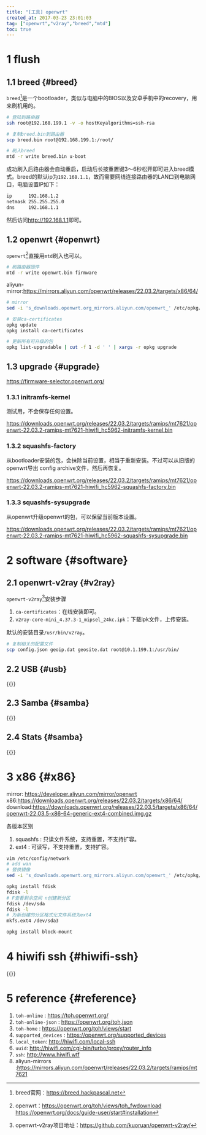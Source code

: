 ```yaml
---
title: "[工具] openwrt"
created_at: 2017-03-23 23:01:03
tag: ["openwrt","v2ray","breed","mtd"]
toc: true
---
```


# 1 flush

## 1.1 breed {#breed}

`breed`[^breed]是一个bootloader，类似与电脑中的BIOS以及安卓手机中的recovery，用来刷机用的。

```sh
# 登陆到路由器
ssh root@192.168.199.1 -v -o hostKeyalgorithms=ssh-rsa

# 复制breed.bin到路由器
scp breed.bin root@192.168.199.1:/root/

# 刷入breed
mtd -r write breed.bin u-boot
```

成功刷入后路由器会自动重启，启动后长按重置键3～6秒松开即可进入breed模式。breed的默认ip为`192.168.1.1`，故而需要网线连接路由器的LAN口到电脑网口，电脑设置IP如下：
```sh
ip      192.168.1.2
netmask 255.255.255.0
dns     192.168.1.1
```
然后访问<http://192.168.1.1>即可。

## 1.2 openwrt {#openwrt}

`openwrt`[^openwrt]直接用`mtd`刷入也可以。

```sh
# 刷路由器固件
mtd -r write openwrt.bin firmware
```

aliyun-mirror:<https://mirrors.aliyun.com/openwrt/releases/22.03.2/targets/x86/64/>
```bash
# mirror
sed -i 's_downloads.openwrt.org_mirrors.aliyun.com/openwrt_' /etc/opkg/distfeeds.conf

# 安装ca-certificates
opkg update
opkg install ca-certificates

# 更新所有可升级的包
opkg list-upgradable | cut -f 1 -d ' ' | xargs -r opkg upgrade
```

## 1.3 upgrade {#upgrade}

<https://firmware-selector.openwrt.org/>

### 1.3.1 initramfs-kernel

测试用，不会保存任何设置。

<https://downloads.openwrt.org/releases/22.03.2/targets/ramips/mt7621/openwrt-22.03.2-ramips-mt7621-hiwifi_hc5962-initramfs-kernel.bin>

### 1.3.2 squashfs-factory

从bootloader安装的包，会抹除当前设置，相当于重新安装。不过可以从旧版的openwrt导出 config archive文件，然后再恢复。

<https://downloads.openwrt.org/releases/22.03.2/targets/ramips/mt7621/openwrt-22.03.2-ramips-mt7621-hiwifi_hc5962-squashfs-factory.bin>

### 1.3.3 squashfs-sysupgrade

从openwrt升级openwrt的包，可以保留当前版本设置。

<https://downloads.openwrt.org/releases/22.03.2/targets/ramips/mt7621/openwrt-22.03.2-ramips-mt7621-hiwifi_hc5962-squashfs-sysupgrade.bin>

# 2 software {#software}

## 2.1 openwrt-v2ray {#v2ray}

`openwrt-v2ray`[^openwrt-v2ray]安装步骤
1. `ca-certificates`：在线安装即可。
2. `v2ray-core-mini_4.37.3-1_mipsel_24kc.ipk`：下载ipk文件，上传安装。

默认的安装目录`/usr/bin/v2ray`。
```sh
# 复制相关的配置文件
scp config.json geoip.dat geosite.dat root@10.1.199.1:/usr/bin/
```

## 2.2 USB {#usb}

{{<highlight-file path="usb.sh" lang="sh">}}


## 2.3 Samba {#samba}

{{<highlight-file path="samba.sh" lang="sh">}}

## 2.4 Stats {#samba}

{{<highlight-file path="stats.sh" lang="sh">}}

# 3 x86 {#x86}

mirror: <https://developer.aliyun.com/mirror/openwrt>
x86:<https://downloads.openwrt.org/releases/22.03.2/targets/x86/64/>
download:<https://downloads.openwrt.org/releases/22.03.5/targets/x86/64/openwrt-22.03.5-x86-64-generic-ext4-combined.img.gz>

各版本区别
1. squashfs : 只读文件系统，支持重置，不支持扩容。
2. ext4 : 可读写，不支持重置，支持扩容。

```sh
vim /etc/config/network
# add wan
# 替换镜像
sed -i 's_downloads.openwrt.org_mirrors.aliyun.com/openwrt_' /etc/opkg/distfeeds.conf

opkg install fdisk
fdisk -l
# F查看剩余空间 n创建新分区
fdisk /dev/sda
fdisk -l
# 为新创建的分区格式化文件系统为ext4
mkfs.ext4 /dev/sda3

opkg install block-mount

```

# 4 hiwifi ssh {#hiwifi-ssh}

{{<inline-html path="hiwifi/ssh.html">}}

# 5 reference {#reference}

1. `toh-online` : <https://toh.openwrt.org/>
2. `toh-online-json` : <https://openwrt.org/toh.json>
3. `toh-home` : <https://openwrt.org/toh/views/start>
4. `supported_devices` : <https://openwrt.org/supported_devices>
5. `local_token`: <http://hiwifi.com/local-ssh>
6. `uuid`: <http://hiwifi.com/cgi-bin/turbo/proxy/router_info>
7. `ssh`: <http://www.hiwifi.wtf>
8. aliyun-mirrors :<https://mirrors.aliyun.com/openwrt/releases/22.03.2/targets/ramips/mt7621>


[^breed]:breed官网：<https://breed.hackpascal.net>
[^openwrt]:openwrt：<https://openwrt.org/toh/views/toh_fwdownload> <https://openwrt.org/docs/guide-user/start#installation>
[^openwrt-v2ray]:openwrt-v2ray项目地址：<https://github.com/kuoruan/openwrt-v2ray/>


